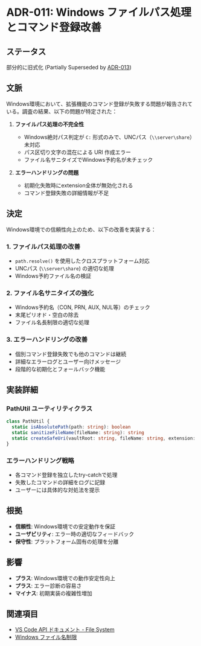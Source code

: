 # ADR-011: Windows ファイルパス処理とコマンド登録改善

## ステータス
部分的に旧式化 (Partially Superseded by [ADR-013](./013-nodejs-path-isabsolute-adoption.md))

## 文脈
Windows環境において、拡張機能のコマンド登録が失敗する問題が報告されている。調査の結果、以下の問題が特定された：

1. **ファイルパス処理の不完全性**
   - Windows絶対パス判定が `C:` 形式のみで、UNCパス（`\\server\share`）未対応
   - パス区切り文字の混在による URI 作成エラー
   - ファイル名サニタイズでWindows予約名が未チェック

2. **エラーハンドリングの問題**
   - 初期化失敗時にextension全体が無効化される
   - コマンド登録失敗の詳細情報が不足

## 決定
Windows環境での信頼性向上のため、以下の改善を実装する：

### 1. ファイルパス処理の改善
- `path.resolve()` を使用したクロスプラットフォーム対応
- UNCパス (`\\server\share`) の適切な処理
- Windows予約ファイル名の検証

### 2. ファイル名サニタイズの強化
- Windows予約名（CON, PRN, AUX, NUL等）のチェック
- 末尾ピリオド・空白の除去
- ファイル名長制限の適切な処理

### 3. エラーハンドリングの改善
- 個別コマンド登録失敗でも他のコマンドは継続
- 詳細なエラーログとユーザー向けメッセージ
- 段階的な初期化とフォールバック機能

## 実装詳細

### PathUtil ユーティリティクラス
```typescript
class PathUtil {
  static isAbsolutePath(path: string): boolean
  static sanitizeFileName(fileName: string): string
  static createSafeUri(vaultRoot: string, fileName: string, extension: string, workspaceFolder: vscode.WorkspaceFolder): vscode.Uri
}
```

### エラーハンドリング戦略
- 各コマンド登録を独立したtry-catchで処理
- 失敗したコマンドの詳細をログに記録
- ユーザーには具体的な対処法を提示

## 根拠
- **信頼性**: Windows環境での安定動作を保証
- **ユーザビリティ**: エラー時の適切なフィードバック
- **保守性**: プラットフォーム固有の処理を分離

## 影響
- **プラス**: Windows環境での動作安定性向上
- **プラス**: エラー診断の容易さ
- **マイナス**: 初期実装の複雑性増加

## 関連項目
- [VS Code API ドキュメント - File System](https://code.visualstudio.com/api/references/vscode-api#FileSystem)
- [Windows ファイル名制限](https://docs.microsoft.com/en-us/windows/win32/fileio/naming-a-file)